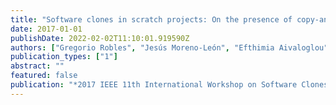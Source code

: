 ```yaml
---
title: "Software clones in scratch projects: On the presence of copy-and-paste in computational thinking learning"
date: 2017-01-01
publishDate: 2022-02-02T11:10:01.919590Z
authors: ["Gregorio Robles", "Jesús Moreno-León", "Efthimia Aivaloglou", "Felienne Hermans"]
publication_types: ["1"]
abstract: ""
featured: false
publication: "*2017 IEEE 11th International Workshop on Software Clones (IWSC)*"
---
```



